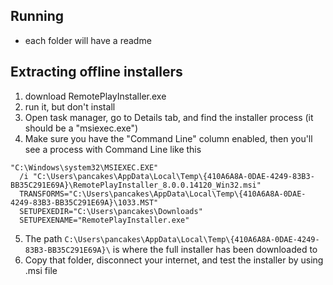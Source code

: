 ## Running 
* each folder will have a readme

## Extracting offline installers
1. download RemotePlayInstaller.exe
2. run it, but don't install
3. Open task manager, go to Details tab, and find the installer process (it should be a "msiexec.exe")
4. Make sure you have the "Command Line" column enabled, then you'll see a process with Command Line like this
```
"C:\Windows\system32\MSIEXEC.EXE" 
  /i "C:\Users\pancakes\AppData\Local\Temp\{410A6A8A-0DAE-4249-83B3-BB35C291E69A}\RemotePlayInstaller_8.0.0.14120_Win32.msi" 
  TRANSFORMS="C:\Users\pancakes\AppData\Local\Temp\{410A6A8A-0DAE-4249-83B3-BB35C291E69A}\1033.MST"
  SETUPEXEDIR="C:\Users\pancakes\Downloads" 
  SETUPEXENAME="RemotePlayInstaller.exe"
```
5. The path `C:\Users\pancakes\AppData\Local\Temp\{410A6A8A-0DAE-4249-83B3-BB35C291E69A}\` is where the full installer has been downloaded to
6. Copy that folder, disconnect your internet, and test the installer by using .msi file

